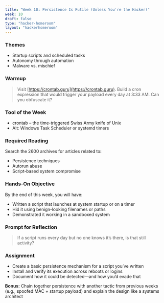 ```yaml
---
title: "Week 10: Persistence Is Futile (Unless You're the Hacker)"
week: 10
draft: false
type: "hacker-homeroom"
layout: "hackerhomeroom"
---
```


### Themes

- Startup scripts and scheduled tasks
- Autonomy through automation
- Malware vs. mischief

### Warmup

> Visit [https://crontab.guru](https://crontab.guru). Build a cron expression that would trigger your payload every day at 3:33 AM. Can you obfuscate it?

### Tool of the Week

- crontab – the time-triggered Swiss Army knife of Unix
- Alt: Windows Task Scheduler or systemd timers

### Required Reading

Search the 2600 archives for articles related to:
- Persistence techniques
- Autorun abuse
- Script-based system compromise

### Hands-On Objective

By the end of this week, you will have:

- Written a script that launches at system startup or on a timer
- Hid it using benign-looking filenames or paths
- Demonstrated it working in a sandboxed system

### Prompt for Reflection

> If a script runs every day but no one knows it’s there, is that still activity?

### Assignment

- Create a basic persistence mechanism for a script you’ve written
- Install and verify its execution across reboots or logins
- Document how it could be detected—and how you’d evade that

**Bonus:** Chain together persistence with another tactic from previous weeks (e.g., spoofed MAC + startup payload) and explain the design like a systems architect
